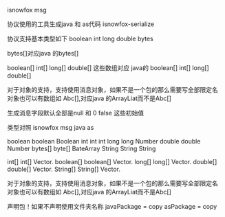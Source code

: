 isnowfox msg


协议使用的工具生成java 和 as代码
isnowfox-serialize

协议支持基本类型如下
boolean int long double bytes

bytes[]对应java 的bytes[]

boolean[] int[] long[] double[] 这些数组对应 java的 boolean[] int[] long[] double[]

对于对象的支持，支持使用消息对象，如果不是一个包的那么需要写全部限定名
对象也可以有数组如 Abc[],对应java 的ArrayLiat<Abc>而不是Abc[]


生成消息字段默认全部是null 和 0 false 这些初始值

类型对照
isnowfox msg					java						as

boolean							boolean				Boolean
int									int						int
long									long						Number
double								double					Number
bytes[]								byte[]					BateArray
String								String					String


int[]									int[]						Vector.<int>
boolean[]							boolean[]				Vector.<Boolean>
long[]								long[]					Vector.<Number>
double[]							double[]				Vector.<Number>
String[]								String[]					Vector.<String>

对于对象的支持，支持使用消息对象，如果不是一个包的那么需要写全部限定名
对象也可以有数组如 Abc[],对应java 的ArrayLiat<Abc>而不是Abc[]


声明包！如果不声明使用文件夹名称
javaPackage = copy
asPackage = copy